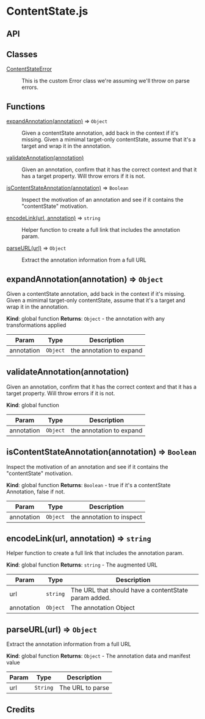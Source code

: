 # ContentState.js

## API

## Classes

<dl>
<dt><a href="#ContentStateError">ContentStateError</a></dt>
<dd><p>This is the custom Error class we&#39;re assuming we&#39;ll throw on parse errors.</p>
</dd>
</dl>

## Functions

<dl>
<dt><a href="#expandAnnotation">expandAnnotation(annotation)</a> ⇒ <code>Object</code></dt>
<dd><p>Given a contentState annotation, add back in the context if it&#39;s missing.
Given a mimimal target-only contentState, assume that it&#39;s a target
and wrap it in the annotation.</p>
</dd>
<dt><a href="#validateAnnotation">validateAnnotation(annotation)</a></dt>
<dd><p>Given an annotation, confirm that it has the correct context and that it has
a target property.  Will throw errors if it is not.</p>
</dd>
<dt><a href="#isContentStateAnnotation">isContentStateAnnotation(annotation)</a> ⇒ <code>Boolean</code></dt>
<dd><p>Inspect the motivation of an annotation and see if it contains
the &quot;contentState&quot; motivation.</p>
</dd>
<dt><a href="#encodeLink">encodeLink(url, annotation)</a> ⇒ <code>string</code></dt>
<dd><p>Helper function to create a full link that includes the annotation param.</p>
</dd>
<dt><a href="#parseURL">parseURL(url)</a> ⇒ <code>Object</code></dt>
<dd><p>Extract the annotation information from a full URL</p>
</dd>
</dl>

<a name="expandAnnotation"></a>

## expandAnnotation(annotation) ⇒ <code>Object</code>
Given a contentState annotation, add back in the context if it's missing.
Given a mimimal target-only contentState, assume that it's a target
and wrap it in the annotation.

**Kind**: global function
**Returns**: <code>Object</code> - the annotation with any transformations applied

| Param | Type | Description |
| --- | --- | --- |
| annotation | <code>Object</code> | the annotation to expand |

<a name="validateAnnotation"></a>

## validateAnnotation(annotation)
Given an annotation, confirm that it has the correct context and that it has
a target property.  Will throw errors if it is not.

**Kind**: global function

| Param | Type | Description |
| --- | --- | --- |
| annotation | <code>Object</code> | the annotation to expand |

<a name="isContentStateAnnotation"></a>

## isContentStateAnnotation(annotation) ⇒ <code>Boolean</code>
Inspect the motivation of an annotation and see if it contains
the "contentState" motivation.

**Kind**: global function
**Returns**: <code>Boolean</code> - true if it's a contentState Annotation, false if not.

| Param | Type | Description |
| --- | --- | --- |
| annotation | <code>Object</code> | the annotation to inspect |

<a name="encodeLink"></a>

## encodeLink(url, annotation) ⇒ <code>string</code>
Helper function to create a full link that includes the annotation param.

**Kind**: global function
**Returns**: <code>string</code> - The augmented URL

| Param | Type | Description |
| --- | --- | --- |
| url | <code>string</code> | The URL that should have a contentState param added. |
| annotation | <code>Object</code> | The annotation Object |

<a name="parseURL"></a>

## parseURL(url) ⇒ <code>Object</code>
Extract the annotation information from a full URL

**Kind**: global function
**Returns**: <code>Object</code> - The annotation data and manifest value

| Param | Type | Description |
| --- | --- | --- |
| url | <code>String</code> | The URL to parse |



## Credits
